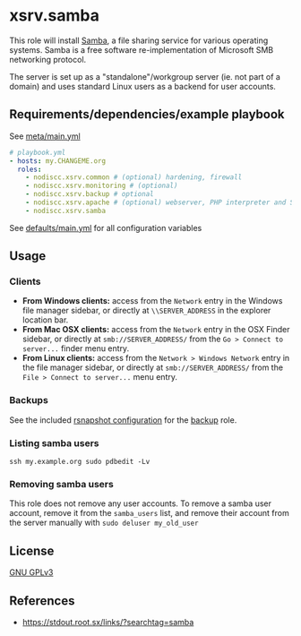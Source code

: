 # xsrv.samba

This role will install [Samba](https://en.wikipedia.org/wiki/Samba_(software)), a file sharing service for various operating systems. Samba is a free software re-implementation of Microsoft SMB networking protocol.

The server is set up as a "standalone"/workgroup server (ie. not part of a domain) and uses standard Linux users as a backend for user accounts.


## Requirements/dependencies/example playbook


See [meta/main.yml](meta/main.yml)

```yaml
# playbook.yml
- hosts: my.CHANGEME.org
  roles:
    - nodiscc.xsrv.common # (optional) hardening, firewall
    - nodiscc.xsrv.monitoring # (optional)
    - nodiscc.xsrv.backup # optional
    - nodiscc.xsrv.apache # (optional) webserver, PHP interpreter and SSL/TLS certificates for ldap-account-manager
    - nodiscc.xsrv.samba
```

See [defaults/main.yml](defaults/main.yml) for all configuration variables


## Usage

### Clients

- **From Windows clients:** access from the `Network` entry in the Windows file manager sidebar, or directly at `\\SERVER_ADDRESS` in the explorer location bar.
- **From Mac OSX clients:** access from the `Network` entry in the OSX Finder sidebar, or directly at `smb://SERVER_ADDRESS/` from the `Go > Connect to server...` finder menu entry.
- **From Linux clients:** access from the `Network > Windows Network` entry in the file manager sidebar, or directly at `smb://SERVER_ADDRESS/` from the `File > Connect to server...` menu entry.


### Backups

See the included [rsnapshot configuration](templates/etc_rsnapshot.d_samba.conf.j2) for the [backup](../backup/) role.


### Listing samba users

`ssh my.example.org sudo pdbedit -Lv`


### Removing samba users

This role does not remove any user accounts. To remove a samba user account, remove it from the `samba_users` list, and remove their account from the server manually with `sudo deluser my_old_user`


License
-------

[GNU GPLv3](../../LICENSE)


References
-----------------

- https://stdout.root.sx/links/?searchtag=samba
